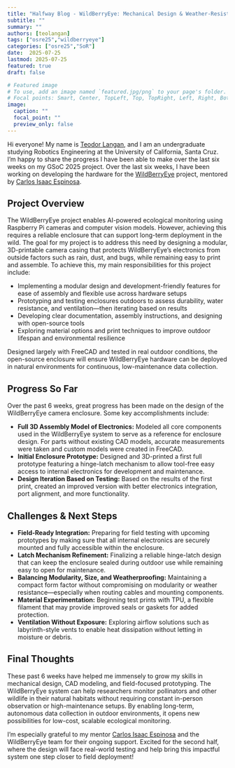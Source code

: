 ```yaml
---
title: "Halfway Blog - WildBerryEye: Mechanical Design & Weather-Resistant Enclosure"
subtitle: ""
summary: ""
authors: [teolangan]
tags: ["osre25","wildberryeye"]
categories: ["osre25","SoR"]
date:  2025-07-25
lastmod: 2025-07-25
featured: true
draft: false

# Featured image
# To use, add an image named `featured.jpg/png` to your page's folder.
# Focal points: Smart, Center, TopLeft, Top, TopRight, Left, Right, BottomLeft, Bottom, BottomRight.
image:
  caption: ""
  focal_point: ""
  preview_only: false
---
```


Hi everyone! My name is [Teodor Langan](/content/authors/teolangan), and I am an undergraduate studying Robotics Engineering at the University of California, Santa Cruz. I’m happy to share the progress I have been able to make over the last six weeks on my GSoC 2025 project. Over the last six weeks, I have been working on developing the hardware for the [WildBerryEye](/project/osre25/ucsc/wildberryeye/) project, mentored by [Carlos Isaac Espinosa](/content/authors/caiespin).


## Project Overview

The WildBerryEye project enables AI-powered ecological monitoring using Raspberry Pi cameras and computer vision models. However, achieving this requires a reliable enclosure that can support long-term deployment in the wild. The goal for my project is to address this need by designing a modular, 3D-printable camera casing that protects WildBerryEye’s electronics from outside factors such as rain, dust, and bugs, while remaining easy to print and assemble. To achieve this, my main responsibilities for this project include:

* Implementing a modular design and development-friendly features for ease of assembly and flexible use across hardware setups
* Prototyping and testing enclosures outdoors to assess durability, water resistance, and ventilation—then iterating based on results
* Developing clear documentation, assembly instructions, and designing with open-source tools
* Exploring material options and print techniques to improve outdoor lifespan and environmental resilience

Designed largely with FreeCAD and tested in real outdoor conditions, the open-source enclosure will ensure WildBerryEye hardware can be deployed in natural environments for continuous, low-maintenance data collection.


## Progress So Far

Over the past 6 weeks, great progress has been made on the design of the WildBerryEye camera enclosure. Some key accomplishments include:

* **Full 3D Assembly Model of Electronics:** Modeled all core components used in the WildBerryEye system to serve as a reference for enclosure design. For parts without existing CAD models, accurate measurements were taken and custom models were created in FreeCAD.
* **Initial Enclosure Prototype:** Designed and 3D-printed a first full prototype featuring a hinge-latch mechanism to allow tool-free easy access to internal electronics for development and maintenance.
* **Design Iteration Based on Testing:** Based on the results of the first print, created an improved version with better electronics integration, port alignment, and more functionality.


## Challenges & Next Steps

* **Field-Ready Integration:** Preparing for field testing with upcoming prototypes by making sure that all internal electronics are securely mounted and fully accessible within the enclosure.
* **Latch Mechanism Refinement:** Finalizing a reliable hinge-latch design that can keep the enclosure sealed during outdoor use while remaining easy to open for maintenance.
* **Balancing Modularity, Size, and Weatherproofing:** Maintaining a compact form factor without compromising on modularity or weather resistance—especially when routing cables and mounting components.
* **Material Experimentation:** Beginning test prints with TPU, a flexible filament that may provide improved seals or gaskets for added protection.
* **Ventilation Without Exposure:** Exploring airflow solutions such as labyrinth-style vents to enable heat dissipation without letting in moisture or debris.


## Final Thoughts

These past 6 weeks have helped me immensely to grow my skills in mechanical design, CAD modeling, and field-focused prototyping. The WildBerryEye system can help researchers monitor pollinators and other wildlife in their natural habitats without requiring constant in-person observation or high-maintenance setups. By enabling long-term, autonomous data collection in outdoor environments, it opens new possibilities for low-cost, scalable ecological monitoring.

I’m especially grateful to my mentor [Carlos Isaac Espinosa](/content/authors/caiespin) and the WildBerryEye team for their ongoing support. Excited for the second half, where the design will face real-world testing and help bring this impactful system one step closer to field deployment!




